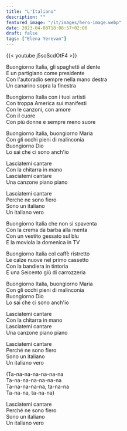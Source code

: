 ```yaml
---
title: "L'Italiano"
description: ""
featured_image: "/it/images/hero-image.webp"
date: 2023-04-08T18:08:57+02:00
draft: false
tags: ["Elena Yerevan"]
---
```


{{< youtube j5soScdOtF4 >}}

Buongiorno Italia, gli spaghetti al dente  
E un partigiano come presidente  
Con l'autoradio sempre nella mano destra  
Un canarino sopra la finestra

Buongiorno Italia con i tuoi artisti  
Con troppa America sui manifesti  
Con le canzoni, con amore  
Con il cuore  
Con più donne e sempre meno suore

Buongiorno Italia, buongiorno Maria  
Con gli occhi pieni di malinconia  
Buongiorno Dio  
Lo sai che ci sono anch'io

Lasciatemi cantare  
Con la chitarra in mano  
Lasciatemi cantare  
Una canzone piano piano

Lasciatemi cantare  
Perché ne sono fiero  
Sono un italiano  
Un italiano vero

Buongiorno Italia che non si spaventa  
Con la crema da barba alla menta  
Con un vestito gessato sul blu  
E la moviola la domenica in TV

Buongiorno Italia col caffè ristretto  
Le calze nuove nel primo cassetto  
Con la bandiera in tintoria  
E una Seicento giù di carrozzeria

Buongiorno Italia, buongiorno Maria  
Con gli occhi pieni di malinconia  
Buongiorno Dio  
Lo sai che ci sono anch'io

Lasciatemi cantare  
Con la chitarra in mano  
Lasciatemi cantare  
Una canzone piano piano

Lasciatemi cantare  
Perché ne sono fiero  
Sono un italiano  
Un italiano vero

(Ta-na-na-na-na-na-na  
Ta-na-na-na-na-na-na  
Ta-na-na-na-na, ta-na-na  
Ta-na-na, ta-na-na)

Lasciatemi cantare  
Perché ne sono fiero  
Sono un italiano  
Un italiano vero
